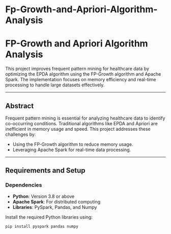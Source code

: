 # Fp-Growth-and-Apriori-Algorithm-Analysis

# FP-Growth and Apriori Algorithm Analysis

This project improves frequent pattern mining for healthcare data by optimizing the EPDA algorithm using the FP-Growth algorithm and Apache Spark. The implementation focuses on memory efficiency and real-time processing to handle large datasets effectively.

---

## Abstract

Frequent pattern mining is essential for analyzing healthcare data to identify co-occurring conditions. Traditional algorithms like EPDA and Apriori are inefficient in memory usage and speed. This project addresses these challenges by:
- Using the FP-Growth algorithm to reduce memory usage.
- Leveraging Apache Spark for real-time data processing.

---

## Requirements and Setup

### Dependencies
- **Python**: Version 3.8 or above
- **Apache Spark**: For distributed computing
- **Libraries**: PySpark, Pandas, and Numpy

Install the required Python libraries using:
```bash
pip install pyspark pandas numpy
